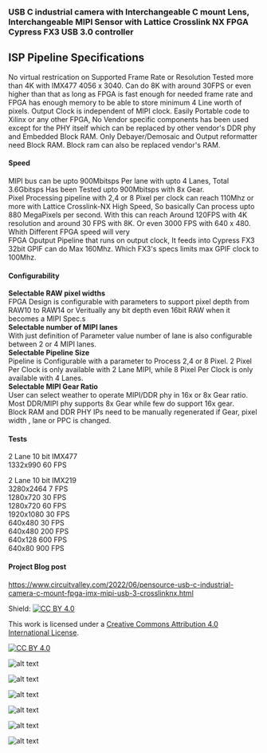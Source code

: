 ### USB C industrial camera with Interchangeable C mount Lens, Interchangeable MIPI Sensor with Lattice Crosslink NX FPGA Cypress FX3 USB 3.0 controller

## ISP Pipeline Specifications 
No virtual restrication on Supported Frame Rate or Resolution Tested more than 4K with IMX477 4056 x 3040. Can do 8K with around 30FPS or even higher than that as long as FPGA is fast enough for needed frame rate and FPGA has enough memory to be able to store minimum 4 Line worth of pixels. Output Clock is independent of MIPI clock. 
Easily Portable code to Xilinx or any other FPGA, No Vendor specific components has been used except for the PHY itself which can be replaced by other vendor's DDR phy and Embedded Block RAM. Only Debayer/Demosaic and Output reformatter need Block RAM. Block ram can also be replaced vendor's RAM. 

#### Speed
MIPI bus can be upto 900Mbitsps Per lane with upto 4 Lanes, Total 3.6Gbitsps Has been Tested upto 900Mbitsps with 8x Gear.</br>
Pixel Processing pipeline with 2,4 or 8 Pixel per clock can reach 110Mhz or more with Lattice Crosslink-NX High Speed, So basically Can process upto 880 MegaPixels per second. With this can reach Around 120FPS with 4K resolution and around 30 FPS with 8K. Or even 3000 FPS with 640 x 480. Whith Different FPGA speed will very</br>
FPGA Oputput Pipeline that runs on output clock, It feeds into Cypress FX3 32bit GPIF can do Max 160Mhz. Which FX3's specs limits max GPIF clock to 100Mhz.</br>

#### Configurability
**Selectable RAW pixel widths**</br>
FPGA Design is configurable with parameters to support pixel depth from RAW10 to RAW14 or Veritually any bit depth even 16bit RAW when it becomes a MIPI Spec.s</br>
**Selectable number of MIPI lanes**</br>
With just definition of Parameter value number of lane is also configurable between 2 or 4 MIPI lanes.</br>
**Selectable Pipeline Size**</br>
Pipeline is Configurable with a parameter to Process 2,4 or 8 Pixel.  2 Pixel Per Clock is only available with 2 Lane MIPI, while 8 Pixel Per Clock is only available with 4 Lanes.</br>
**Selectable MIPI Gear Ratio**</br>
User can select weather to operate MIPI/DDR phy in 16x or 8x Gear ratio. Most DDR/MIPI phy supports 8x Gear while few do support 16x gear.</br>
Block RAM and DDR PHY IPs need to be manually regenerated if Gear, pixel width , lane or PPC is changed. 


#### Tests 
2 Lane 10 bit IMX477</br>
1332x990  60 FPS</br>

2 Lane 10 bit IMX219</br>
3280x2464 7 FPS</br>
1280x720  30 FPS</br>
1280x720  60 FPS</br>
1920x1080 30 FPS</br>
640x480   30 FPS</br>
640x480   200 FPS</br>
640x128   600 FPS</br>
640x80    900 FPS</br>



#### Project Blog post 
https://www.circuitvalley.com/2022/06/pensource-usb-c-industrial-camera-c-mount-fpga-imx-mipi-usb-3-crosslinknx.html


Shield: [![CC BY 4.0][cc-by-shield]][cc-by]

This work is licensed under a [Creative Commons Attribution 4.0 International
License][cc-by].

[![CC BY 4.0][cc-by-image]][cc-by]

[cc-by]: http://creativecommons.org/licenses/by/4.0/
[cc-by-image]: https://i.creativecommons.org/l/by/4.0/88x31.png
[cc-by-shield]: https://img.shields.io/badge/License-CC%20BY%204.0-lightgrey.svg

![alt text](https://github.com/circuitvalley/USB_C_Industrial_Camera_FPGA_USB3/raw/master/Hardware/Images/usb_c_fpga_mipi_camera_c_mount_industrial_lattice_crosslink_fpga_xilinx_zynq%20(4).JPG)

![alt text](https://github.com/circuitvalley/USB_C_Industrial_Camera_FPGA_USB3/raw/master/Hardware/Images/usb_c_fpga_mipi_camera_c_mount_industrial_lattice_crosslink_fpga_xilinx_zynq%20(3).JPG)

![alt text](https://github.com/circuitvalley/USB_C_Industrial_Camera_FPGA_USB3/raw/master/Hardware/Images/usb_c_fpga_mipi_camera_c_mount_industrial_lattice_crosslink_fpga_xilinx_zynq%20(33).JPG)

![alt text](https://github.com/circuitvalley/USB_C_Industrial_Camera_FPGA_USB3/raw/master/Hardware/Images/usb_c_fpga_mipi_camera_c_mount_industrial_lattice_crosslink_fpga_xilinx_zynq%20(31).JPG)

![alt text](https://github.com/circuitvalley/USB_C_Industrial_Camera_FPGA_USB3/raw/master/Hardware/Images/usb_c_fpga_mipi_camera_c_mount_industrial_lattice_crosslink_fpga_xilinx_zynq%20(19).JPG)

![alt text](https://github.com/circuitvalley/USB_C_Industrial_Camera_FPGA_USB3/raw/master/Hardware/Images/usb_c_fpga_mipi_camera_c_mount_industrial_lattice_crosslink_fpga_xilinx_zynq%20(12)24.JPG)


